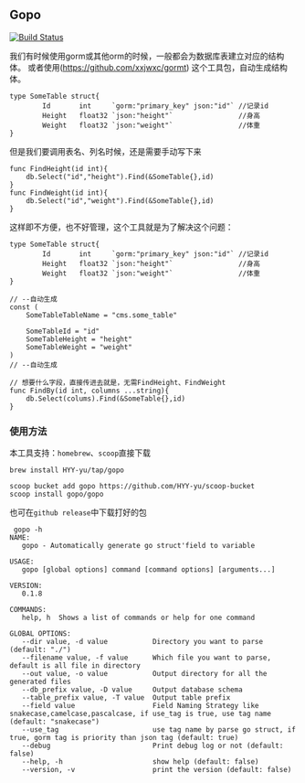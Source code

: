 Gopo
---

[![Build Status](https://travis-ci.com/HYY-yu/gopo.svg?branch=master)](https://travis-ci.com/HYY-yu/gopo)


我们有时候使用gorm或其他orm的时候，一般都会为数据库表建立对应的结构体。
或者使用(https://github.com/xxjwxc/gormt) 这个工具包，自动生成结构体。

```
type SomeTable struct{
        Id       int     `gorm:"primary_key" json:"id"` //记录id
    	Height   float32 `json:"height"`                //身高
    	Weight   float32 `json:"weight"`                //体重
}
```

但是我们要调用表名、列名时候，还是需要手动写下来
```
func FindHeight(id int){
    db.Select("id","height").Find(&SomeTable{},id)
}
func FindWeight(id int){
    db.Select("id","weight").Find(&SomeTable{},id)
}
```

这样即不方便，也不好管理，这个工具就是为了解决这个问题：
```
type SomeTable struct{
        Id       int     `gorm:"primary_key" json:"id"` //记录id
    	Height   float32 `json:"height"`                //身高
    	Weight   float32 `json:"weight"`                //体重
}

// --自动生成
const (
	SomeTableTableName = "cms.some_table"
	
	SomeTableId = "id"
	SomeTableHeight = "height"
	SomeTableWeight = "weight"
)
// --自动生成

// 想要什么字段，直接传进去就是，无需FindHeight、FindWeight
func FindBy(id int, columns ...string){
    db.Select(colums).Find(&SomeTable{},id)
}
```

### 使用方法

本工具支持：`homebrew`、`scoop`直接下载

```
brew install HYY-yu/tap/gopo
```

```
scoop bucket add gopo https://github.com/HYY-yu/scoop-bucket
scoop install gopo/gopo
```

也可在`github release`中下载打好的包

```
 gopo -h
NAME:
   gopo - Automatically generate go struct'field to variable

USAGE:
   gopo [global options] command [command options] [arguments...]

VERSION:
   0.1.8

COMMANDS:
   help, h  Shows a list of commands or help for one command

GLOBAL OPTIONS:
   --dir value, -d value           Directory you want to parse (default: "./")
   --filename value, -f value      Which file you want to parse, default is all file in directory
   --out value, -o value           Output directory for all the generated files
   --db_prefix value, -D value     Output database schema
   --table_prefix value, -T value  Output table prefix
   --field value                   Field Naming Strategy like snakecase,camelcase,pascalcase, if use_tag is true, use tag name (default: "snakecase")
   --use_tag                       use tag name by parse go struct, if true, gorm tag is priority than json tag (default: true)
   --debug                         Print debug log or not (default: false)
   --help, -h                      show help (default: false)
   --version, -v                   print the version (default: false)

```
